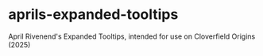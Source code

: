 # aprils-expanded-tooltips
April Rivenend's Expanded Tooltips, intended for use on Cloverfield Origins (2025)

